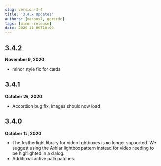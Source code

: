 ```yaml
---
slug: version-3-4
title: '3.4.x Updates'
authors: [masons7, gerardc]
tags: [minor-release]
date: 2020-11-09T10:00
---
```


## 3.4.2
**November 9, 2020**

* minor style fix for cards

## 3.4.1
**October 26, 2020**

* Accordion bug fix, images should now load

## 3.4.0
**October 12, 2020**

* The featherlight library for video lightboxes is no longer supported. We suggest using the Ashlar lightbox pattern instead for video needing to be highlighted in a dialog.
* Additional active path patches.